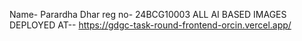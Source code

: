 Name- Parardha Dhar
reg no- 24BCG10003
ALL AI BASED IMAGES
DEPLOYED AT-- https://gdgc-task-round-frontend-orcin.vercel.app/
